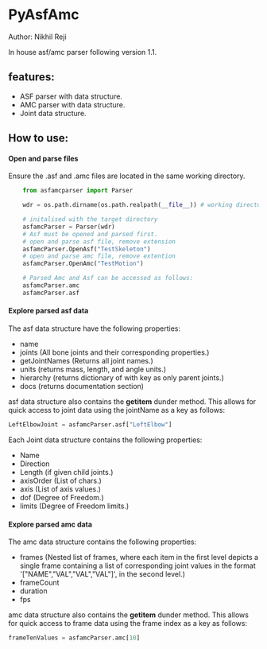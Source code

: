 ﻿# PyAsfAmc
Author: Nikhil Reji

In house asf/amc parser following version 1.1.

## features:
- ASF parser with data structure.
- AMC parser with data structure.
- Joint data structure.

## How to use:

#### Open and parse files
Ensure the .asf and .amc files are located in the same working directory.

```Python
    from asfamcparser import Parser

    wdr = os.path.dirname(os.path.realpath(__file__)) # working directory of current script

    # initalised with the target directory 
    asfamcParser = Parser(wdr)
    # Asf must be opened and parsed first.
    # open and parse asf file, remove extension
    asfamcParser.OpenAsf("TestSkeleton")
    # open and parse amc file, remove extention
    asfamcParser.OpenAmc("TestMotion")

    # Parsed Amc and Asf can be accessed as follows:
    asfamcParser.amc
    asfamcParser.asf
```

#### Explore parsed asf data
The asf data structure have the following properties:
- name
- joints (All bone joints and their corresponding properties.)
- getJointNames (Returns all joint names.)
- units (returns mass, length, and angle units.)
- hierarchy (returns dictionary of with key as only parent joints.)
- docs (returns documentation section)

asf data structure also contains the __getitem__ dunder method. This allows for quick access to joint data using the jointName as a key as follows:

```python
LeftElbowJoint = asfamcParser.asf["LeftElbow"]
```

Each Joint data structure contains the following properties:
- Name
- Direction
- Length (if given child joints.)
- axisOrder (List of chars.)
- axis (List of axis values.)
- dof (Degree of Freedom.)
- limits (Degree of Freedom limits.)

#### Explore parsed amc data
The amc data structure contains the following properties:
- frames (Nested list of frames, where each item in the first level depicts a single frame containing a list of corresponding joint values in the format '["NAME","VAL","VAL","VAL"]', in the second level.)
- frameCount
- duration
- fps

amc data structure also contains the __getitem__ dunder method. This allows for quick access to frame data using the frame index as a key as follows:

```python
frameTenValues = asfamcParser.amc[10]
```
